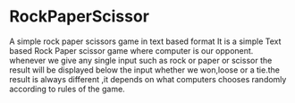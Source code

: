 # RockPaperScissor
A simple rock paper scissors game in text based format
It is a simple Text based Rock Paper scissor game where computer is our opponent. whenever we give any single input such as rock or paper or scissor the result will be displayed below the input whether we won,loose or a tie.the result is always different ,it depends on what computers chooses randomly according to rules of the game.
